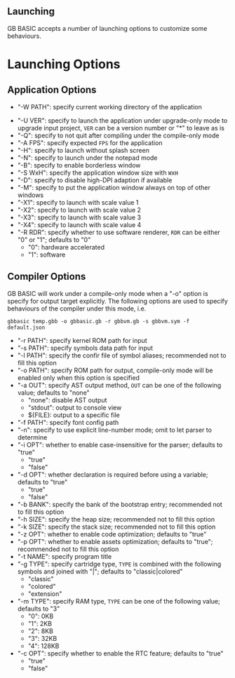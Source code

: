 ## Launching

GB BASIC accepts a number of launching options to customize some behaviours.

# Launching Options

## Application Options

* "-W PATH": specify current working directory of the application
<!-- * "-L": specify to launch the application under command-line-only mode -->
* "-U VER": specify to launch the application under upgrade-only mode to upgrade input project, `VER` can be a version number or "*" to leave as is
* "-Q": specify to not quit after compiling under the compile-only mode
* "-A FPS": specify expected `FPS` for the application
* "-H": specify to launch without splash screen
* "-N": specify to launch under the notepad mode
* "-B": specify to enable borderless window
* "-S WxH": specify the application window size with `W`x`H`
* "-D": specify to disable high-DPI adaption if available
* "-M": specify to put the application window always on top of other windows
* "-X1": specify to launch with scale value 1
* "-X2": specify to launch with scale value 2
* "-X3": specify to launch with scale value 3
* "-X4": specify to launch with scale value 4
* "-R RDR": specify whether to use software renderer, `RDR` can be either "0" or "1"; defaults to "0"
  * "0": hardware accelerated
  * "1": software

## Compiler Options

GB BASIC will work under a compile-only mode when a "-o" option is specify for output target explicitly. The following options are used to specify behaviours of the compiler under this mode, i.e.

```shell
gbbasic temp.gbb -o gbbasic.gb -r gbbvm.gb -s gbbvm.sym -f default.json
```

* "-r PATH": specify kernel ROM path for input
* "-s PATH": specify symbols data path for input
* "-l PATH": specify the confir file of symbol aliases; recommended not to fill this option
* "-o PATH": specify ROM path for output, compile-only mode will be enabled only when this option is specified
* "-a OUT": specify AST output method, `OUT` can be one of the following value; defaults to "none"
  * "none": disable AST output
  * "stdout": output to console view
  * ${FILE}: output to a specific file
* "-f PATH": specify font config path
* "-n": specify to use explicit line-number mode; omit to let parser to determine
* "-i OPT": whether to enable case-insensitive for the parser; defaults to "true"
  * "true"
  * "false"
* "-d OPT": whether declaration is required before using a variable; defaults to "true"
  * "true"
  * "false"
* "-b BANK": specify the bank of the bootstrap entry; recommended not to fill this option
* "-h SIZE": specify the heap size; recommended not to fill this option
* "-k SIZE": specify the stack size; recommended not to fill this option
* "-z OPT": whether to enable code optimization; defaults to "true"
* "-p OPT": whether to enable assets optimization; defaults to "true"; recommended not to fill this option
* "-t NAME": specify program title
* "-g TYPE": specify cartridge type, `TYPE` is combined with the following symbols and joined with "|"; defaults to "classic|colored"
  * "classic"
  * "colored"
  * "extension"
* "-m TYPE": specify RAM type, `TYPE` can be one of the following value; defaults to "3"
  * "0": 0KB
  * "1": 2KB
  * "2": 8KB
  * "3": 32KB
  * "4": 128KB
* "-c OPT": specify whether to enable the RTC feature; defaults to "true"
  * "true"
  * "false"
